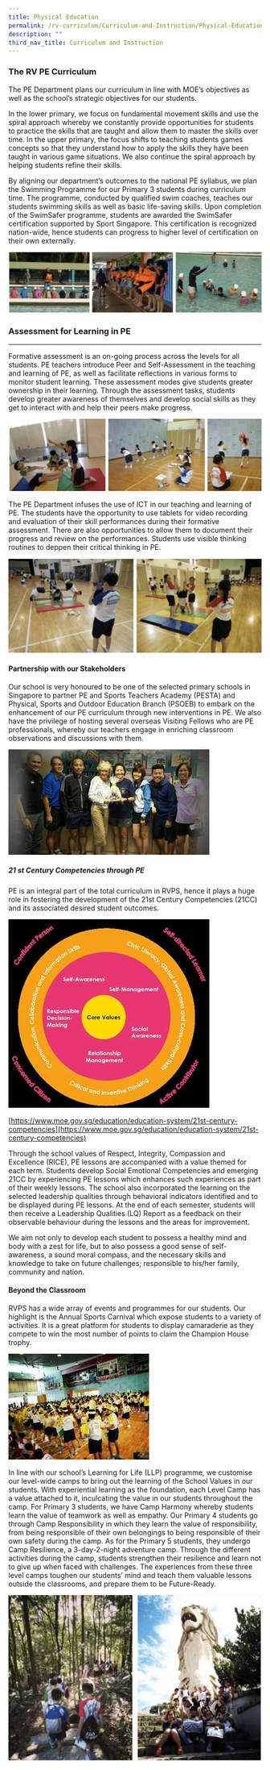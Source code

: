 ```yaml
---
title: Physical Education
permalink: /rv-curriculum/Curriculum-and-Instruction/Physical-Education/
description: ""
third_nav_title: Curriculum and Instruction
---
```

### **The RV PE Curriculum**

The PE Department plans our curriculum in line with MOE’s objectives as well as the school’s strategic objectives for our students.

In the lower primary, we focus on fundamental movement skills and use the spiral approach whereby we constantly provide opportunities for students to practice the skills that are taught and allow them to master the skills over time. In the upper primary, the focus shifts to teaching students games concepts so that they understand how to apply the skills they have been taught in various game situations. We also continue the spiral approach by helping students refine their skills.

By aligning our department’s outcomes to the national PE syllabus, we plan the Swimming Programme for our Primary 3 students during curriculum time. The programme, conducted by qualified swim coaches, teaches our students swimming skills as well as basic life-saving skills. Upon completion of the SwimSafer programme, students are awarded the SwimSafer certification supported by Sport Singapore. This certification is recognized nation-wide, hence students can progress to higher level of certification on their own externally.

![](/images/RV%20Curriculum/Curriculum%20and%20Instructions/PE,%20Arts%20and%20Music/Physical%20Education/pic1.png)

### **Assessment for Learning in PE**
---------------------------------

Formative assessment is an on-going process across the levels for all students. PE teachers introduce Peer and Self-Assessment in the teaching and learning of PE, as well as facilitate reflections in various forms to monitor student learning. These assessment modes give students greater ownership in their learning. Through the assessment tasks, students develop greater awareness of themselves and develop social skills as they get to interact with and help their peers make progress.

![](/images/RV%20Curriculum/Curriculum%20and%20Instructions/PE,%20Arts%20and%20Music/Physical%20Education/pic2.png)

The PE Department infuses the use of ICT in our teaching and learning of PE. The students have the opportunity to use tablets for video recording and evaluation of their skill performances during their formative assessment. There are also opportunities to allow them to document their progress and review on the performances. Students use visible thinking routines to deppen their critical thinking in PE.

![](/images/RV%20Curriculum/Curriculum%20and%20Instructions/PE,%20Arts%20and%20Music/Physical%20Education/pic3.png)

#### **Partnership with our Stakeholders**

Our school is very honoured to be one of the selected primary schools in Singapore to partner PE and Sports Teachers Academy (PESTA) and Physical, Sports and Outdoor Education Branch (PSOEB) to embark on the enhancement of our PE curriculum through new interventions in PE. We also have the privilege of hosting several overseas Visiting Fellows who are PE professionals, whereby our teachers engage in enriching classroom observations and discussions with them.

![](/images/RV%20Curriculum/Curriculum%20and%20Instructions/PE,%20Arts%20and%20Music/Physical%20Education/pic11.jpg)

##### **21 st Century Competencies through PE**

PE is an integral part of the total curriculum in RVPS, hence it plays a huge role in fostering the development of the 21st Century Competencies (21CC) and its associated desired student outcomes.

![](/images/RV%20Curriculum/Curriculum%20and%20Instructions/PE,%20Arts%20and%20Music/Physical%20Education/pic12.jpg)

[https://www.moe.gov.sg/education/education-system/21st-century-competencies](https://www.moe.gov.sg/education/education-system/21st-century-competencies)

Through the school values of Respect, Integrity, Compassion and Excellence (RICE), PE lessons are accompanied with a value themed for each term. Students develop Social Emotional Competencies and emerging 21CC by experiencing PE lessons which enhances such experiences as part of their weekly lessons. The school also incorporated the learning on the selected leadership qualities through behavioral indicators identified and to be displayed during PE lessons. At the end of each semester, students will then receive a Leadership Qualities (LQ) Report as a feedback on their observable behaviour during the lessons and the areas for improvement.

We aim not only to develop each student to possess a healthy mind and body with a zest for life, but to also possess a good sense of self-awareness, a sound moral compass, and the necessary skills and knowledge to take on future challenges; responsible to his/her family, community and nation.

#### **Beyond the Classroom**

RVPS has a wide array of events and programmes for our students. Our highlight is the Annual Sports Carnival which expose students to a variety of activities. It is a great platform for students to display camaraderie as they compete to win the most number of points to claim the Champion House trophy.

![](/images/RV%20Curriculum/Curriculum%20and%20Instructions/PE,%20Arts%20and%20Music/Physical%20Education/pic5.jpg)

In line with our school’s Learning for Life (LLP) programme, we customise our level-wide camps to bring out the learning of the School Values in our students. With experiential learning as the foundation, each Level Camp has a value attached to it, inculcating the value in our students throughout the camp. For Primary 3 students, we have Camp Harmony whereby students learn the value of teamwork as well as empathy. Our Primary 4 students go through Camp Responsibility in which they learn the value of responsibility, from being responsible of their own belongings to being responsible of their own safety during the camp. As for the Primary 5 students, they undergo Camp Resilience, a 3-day-2-night adventure camp. Through the different activities during the camp, students strengthen their resilience and learn not to give up when faced with challenges. The experiences from these three level camps toughen our students’ mind and teach them valuable lessons outside the classrooms, and prepare them to be Future-Ready.

![](/images/RV%20Curriculum/Curriculum%20and%20Instructions/PE,%20Arts%20and%20Music/Physical%20Education/pic4.png)